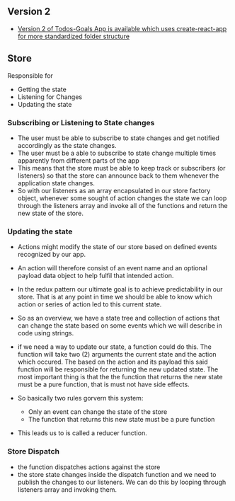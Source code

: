 ## Version 2
* [Version 2 of Todos-Goals App is available which uses create-react-app for more standardized folder structure](https://github.com/danqulogy/todos-goals-v2-using-create-react-app.git)
## Store
Responsible for 
* Getting the state
* Listening for Changes
* Updating the state

### Subscribing or Listening to State changes
* The user must be able to subscribe to state changes and get notified accordingly as
 the state changes.
* The user must be a able to subscribe to state change multiple times apparently from 
different parts of the app
* This means that the store must be able to keep track or subscribers (or listeners) 
so that the store can announce back to them whenever the application state changes.
* So with our listeners as an array encapsulated in our store factory object, 
whenever some sought of action changes the state we can loop through the listeners 
array and invoke all of the functions and return the new state of the store.


### Updating the state
* Actions might modify the state of our store based on defined events recognized by our app.
* An action will therefore consist of an event name and an optional payload data object to
help fulfil that intended action.
* In the redux pattern our ultimate goal is to achieve predictability in our store. That is at
any point in time we should be able to know which action or series of action led to this 
current state.
* So as an overview, we have a state tree and collection of actions that can change the state
based on some events which we will describe in code using strings. 
* if we need a way to update our state, a function could do this. The function will take
two (2) arguments the current state and the action which occured. The based on the action and 
its payload this said function will be responsible for returning the new updated state.
The most important thing is that the the function that returns the new state must be 
a pure function, that is must not have side effects.

* So basically two rules gorvern this system:

    -  Only an event can change the state of the store
    -   The function that returns this new state must be a pure function
* This leads us to is called a reducer function.

### Store Dispatch
* the function dispatches actions against the store
* the store state changes inside the dispatch function and we need to publish the
changes to our listeners. We can do this by looping through listeners array and invoking 
them.






